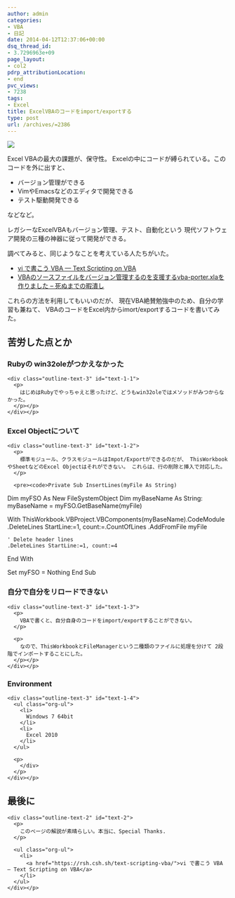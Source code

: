 ```yaml
---
author: admin
categories:
- VBA
- 日記
date: 2014-04-12T12:37:06+00:00
dsq_thread_id:
- 3.7296963e+09
page_layout:
- col2
pdrp_attributionLocation:
- end
pvc_views:
- 7238
tags:
- Excel
title: ExcelVBAのコードをimport/exportする
type: post
url: /archives/=2386
---
```


![][1]

Excel VBAの最大の課題が、保守性。 Excelの中にコードが縛られている。このコードを外に出すと、 

<ul class="org-ul">
  <li>
    バージョン管理ができる
  </li>
  <li>
    VimやEmacsなどのエディタで開発できる
  </li>
  <li>
    テスト駆動開発できる
  </li>
</ul>

などなど。 

レガシーなExcelVBAもバージョン管理、テスト、自動化という 現代ソフトウェア開発の三種の神器に従って開発ができる。 

調べてみると、同じようなことを考えている人たちがいた。 

<ul class="org-ul">
  <li>
    <a href="https://rsh.csh.sh/text-scripting-vba/">vi で書こう VBA — Text Scripting on VBA</a>
  </li>
  <li>
    <a href="https://aki2o.hatenablog.jp/entry/2014/01/09/VBA%E3%81%AE%E3%82%BD%E3%83%BC%E3%82%B9%E3%83%95%E3%82%A1%E3%82%A4%E3%83%AB%E3%82%92%E3%83%90%E3%83%BC%E3%82%B8%E3%83%A7%E3%83%B3%E7%AE%A1%E7%90%86%E3%81%99%E3%82%8B%E3%81%AE%E3%82%92%E6%94%AF%E6%8F%B4">VBAのソースファイルをバージョン管理するのを支援するvba-porter.xlaを作りました &#8211; 死ぬまでの暇潰し</a>
  </li>
</ul>

これらの方法を利用してもいいのだが、 現在VBA絶賛勉強中のため、自分の学習も兼ねて、 VBAのコードをExcel内からimort/exportするコードを書いてみた。 

<div id="outline-container-sec-1" class="outline-2">
  <h2 id="sec-1">
    苦労した点とか
  </h2>
  
  <div class="outline-text-2" id="text-1">
  </div>
  
  <div id="outline-container-sec-1-1" class="outline-3">
    <h3 id="sec-1-1">
      Rubyの win32oleがつかえなかった
    </h3>
    
    <div class="outline-text-3" id="text-1-1">
      <p>
        はじめはRubyでやっちゃえと思ったけど、どうもwin32oleではメソッドがみつからなかった。
      </p></p>
    </div></p>
  </div>
  
  <div id="outline-container-sec-1-2" class="outline-3">
    <h3 id="sec-1-2">
      Excel Objectについて
    </h3>
    
    <div class="outline-text-3" id="text-1-2">
      <p>
        標準モジュール、クラスモジュールはImpot/Exportができるのだが、 ThisWorkbookやSheetなどのExcel Objectはそれができない。 これらは、行の削除と挿入で対応した。
      </p>
      
      <pre><code>Private Sub InsertLines(myFile As String)
  Dim myFSO As New FileSystemObject
  Dim myBaseName As String: myBaseName = myFSO.GetBaseName(myFile)
  
  With ThisWorkbook.VBProject.VBComponents(myBaseName).CodeModule
    .DeleteLines StartLine:=1, count:=.CountOfLines
    .AddFromFile myFile
    
    ' Delete header lines
    .DeleteLines StartLine:=1, count:=4
  End With

  Set myFSO = Nothing
End Sub
</code></pre></p>
    </div></p>
  </div>
  
  <div id="outline-container-sec-1-3" class="outline-3">
    <h3 id="sec-1-3">
      自分で自分をリロードできない
    </h3>
    
    <div class="outline-text-3" id="text-1-3">
      <p>
        VBAで書くと、自分自身のコードをimport/exportすることができない。
      </p>
      
      <p>
        なので、ThisWorkbookとFileManagerという二種類のファイルに処理を分けて 2段階でインポートすることにした。
      </p></p>
    </div></p>
  </div>
  
  <div id="outline-container-sec-1-4" class="outline-3">
    <h3 id="sec-1-4">
      Environment
    </h3>
    
    <div class="outline-text-3" id="text-1-4">
      <ul class="org-ul">
        <li>
          Windows 7 64bit
        </li>
        <li>
          Excel 2010
        </li>
      </ul>
      
      <p>
        </div>
      </p>
    </div></p>
  </div>
  
  <div id="outline-container-sec-2" class="outline-2">
    <h2 id="sec-2">
      最後に
    </h2>
    
    <div class="outline-text-2" id="text-2">
      <p>
        このベージの解説が素晴らしい。本当に、Special Thanks.
      </p>
      
      <ul class="org-ul">
        <li>
          <a href="https://rsh.csh.sh/text-scripting-vba/">vi で書こう VBA — Text Scripting on VBA</a>
        </li>
      </ul>
    </div></p>
  </div>

 [1]: https://futurismo.biz/wp-content/uploads/Windows_7_Vertical_Logo_Web.jpg